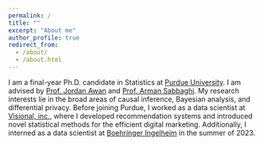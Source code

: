 ```yaml
---
permalink: /
title: ""
excerpt: "About me"
author_profile: true
redirect_from: 
  - /about/
  - /about.html
---
```



I am a final-year Ph.D. candidate in Statistics at [Purdue University](https://www.purdue.edu/). I am advised by [Prof. Jordan Awan](https://jordan-awan.com/) and [Prof. Arman Sabbaghi](https://www.stat.purdue.edu/~sabbaghi/). My research interests lie in the broad areas of causal inference, Bayesian analysis, and differential privacy.
Before joining Purdue, I worked as a data scientist at [Visional, inc.](https://www.visional.inc/en/visional-way.html), where I developed recommendation systems and introduced novel statistical methods for the efficient digital marketing. Additionally, I interned as a data scientist at [Boehringer Ingelheim](https://www.boehringer-ingelheim.com/) in the summer of 2023. 


<!-- Publications
========


Presentations
========


Work Experience
========


Education
======== -->